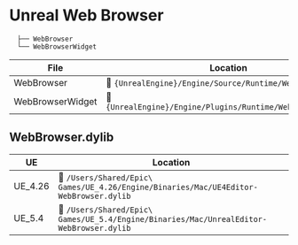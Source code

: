 # Unreal Web Browser

```    
  ├── WebBrowser       
  └── WebBrowserWidget
```

| File | Location | | 
|---|---|---|
| WebBrowser | :file_folder: `{UnrealEngine}/Engine/Source/Runtime/WebBrowser` | [:link:](https://github.com/EpicGames/UnrealEngine/tree/release/Engine/Source/Runtime/WebBrowser) |
| WebBrowserWidget | :file_folder: `{UnrealEngine}/Engine/Plugins/Runtime/WebBrowserWidget` | [:link:](https://github.com/EpicGames/UnrealEngine/tree/release/Engine/Plugins/Runtime/WebBrowserWidget/Source/WebBrowserWidget) |

## WebBrowser.dylib

| UE | Location |
|---|---|
| UE_4.26 | :file_folder: `/Users/Shared/Epic\ Games/UE_4.26/Engine/Binaries/Mac/UE4Editor-WebBrowser.dylib` |
| UE_5.4 | :file_folder: `/Users/Shared/Epic\ Games/UE_5.4/Engine/Binaries/Mac/UnrealEditor-WebBrowser.dylib` |
